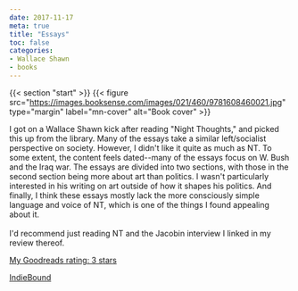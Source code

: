 ```yaml
---
date: 2017-11-17
meta: true
title: "Essays"
toc: false
categories:
- Wallace Shawn
- books
---
```


{{< section "start" >}}
{{< figure src="https://images.booksense.com/images/021/460/9781608460021.jpg" type="margin" label="mn-cover" alt="Book cover" >}}

I got on a Wallace Shawn kick after reading "Night Thoughts," and picked this up from the library. Many of the essays take a similar left/socialist perspective on society. However, I didn't like it quite as much as NT. To some extent, the content feels dated--many of the essays focus on W. Bush and the Iraq war. The essays are divided into two sections, with those in the second section being more about art than politics. I wasn't particularly interested in his writing on art outside of how it shapes his politics. And finally, I think these essays mostly lack the more consciously simple language and voice of NT, which is one of the things I found appealing about it.<br /><br />I'd recommend just reading NT and the Jacobin interview I linked in my review thereof.

[My Goodreads rating: 3 stars](https://www.goodreads.com/review/show/2151593101)  

[IndieBound](https://www.indiebound.org/book/9781608460021)
